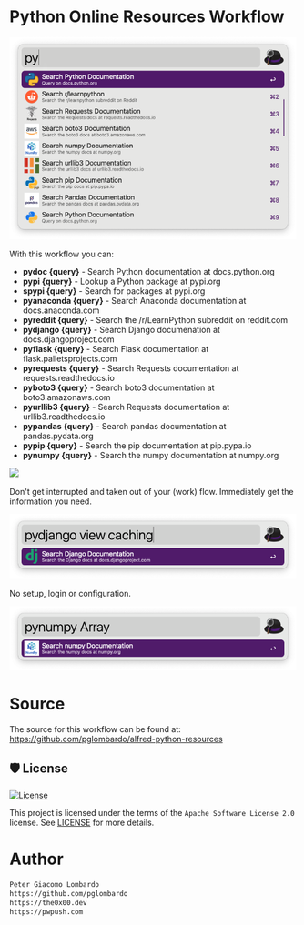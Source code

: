 # Python Online Resources Workflow

![](./assets/py.png)

With this workflow you can:

* **pydoc {query}** - Search Python documentation at docs.python.org
* **pypi {query}** - Lookup a Python package at pypi.org
* **spypi {query}** - Search for packages at pypi.org
* **pyanaconda {query}** - Search Anaconda documentation at docs.anaconda.com
* **pyreddit {query}** - Search the /r/LearnPython subreddit on reddit.com
* **pydjango {query}** - Search Django documenation at docs.djangoproject.com
* **pyflask {query}** - Search Flask documentation at flask.palletsprojects.com
* **pyrequests {query}** - Search Requests documentation at requests.readthedocs.io
* **pyboto3 {query}** - Search boto3 documentation at boto3.amazonaws.com
* **pyurllib3 {query}** - Search Requests documentation at urllib3.readthedocs.io
* **pypandas {query}** - Search pandas documentation at pandas.pydata.org
* **pypip {query}** - Search the pip documentation at pip.pypa.io
* **pynumpy {query}** - Search the numpy documentation at numpy.org

![](./assets/pypydoc.png)

Don't get interrupted and taken out of your (work) flow.  Immediately get the information you need.

![](./assets/pydjango.png)

No setup, login or configuration.

![](./assets/pynumpy.png)


# Source

The source for this workflow can be found at:
https://github.com/pglombardo/alfred-python-resources

## 🛡 License

[![License](https://img.shields.io/github/license/pglombardo/alfred-python-resources)](https://github.com/pglombardo/alfred-python-resources/blob/main/LICENSE.md)

This project is licensed under the terms of the `Apache Software License 2.0` license. See [LICENSE](https://github.com/pglombardo/alfred-python-resources/blob/main/LICENSE.md) for more details.


# Author
```
Peter Giacomo Lombardo
https://github.com/pglombardo
https://the0x00.dev
https://pwpush.com
```

